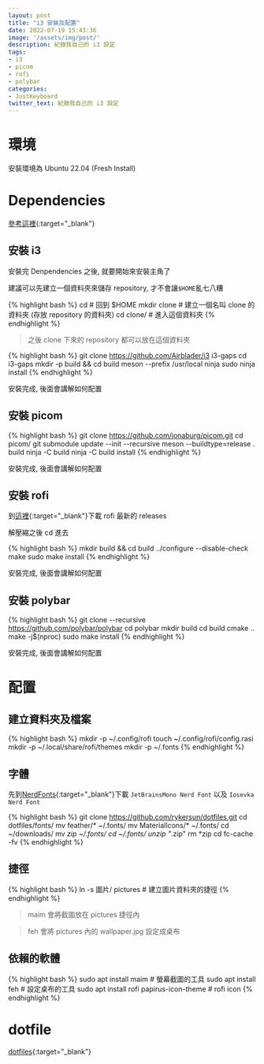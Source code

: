 ```yaml
---
layout: post
title: "i3 安裝及配置"
date: 2022-07-19 15:43:36
image: '/assets/img/post/'
description: 紀錄我自己的 i3 設定
tags:
- i3
- picom
- rofi
- polybar
categories:
- JustKeyboard
twitter_text: 紀錄我自己的 i3 設定
---
```

<!-- [text](link){:target="\_blank"} -->

# 環境

安裝環境為 Ubuntu 22.04 (Fresh Install)

# Dependencies

[參考這裡](https://github.com/rykersun/self-dependencies){:target="\_blank"}

## 安裝 i3

安裝完 Denpendencies 之後, 就要開始來安裝主角了

建議可以先建立一個資料夾來儲存 repository, 才不會讓`$HOME`亂七八糟

{% highlight bash %}
cd # 回到 $HOME
mkdir clone # 建立一個名叫 clone 的資料夾 (存放 repository 的資料夾)
cd clone/ # 進入這個資料夾
{% endhighlight %}

> 之後 clone 下來的 repository 都可以放在這個資料夾

{% highlight bash %}
git clone https://github.com/Airblader/i3 i3-gaps
cd i3-gaps
mkdir -p build && cd build
meson --prefix /usr/local
ninja
sudo ninja install
{% endhighlight %}

安裝完成, 後面會講解如何配置

## 安裝 picom

{% highlight bash %}
git clone https://github.com/jonaburg/picom.git
cd picom/
git submodule update --init --recursive
meson --buildtype=release . build
ninja -C build
ninja -C build install
{% endhighlight %}

安裝完成, 後面會講解如何配置

## 安裝 rofi

到[這裡](https://github.com/davatorium/rofi/releases){:target="\_blank"}下載 rofi 最新的 releases

解壓縮之後 cd 進去

{% highlight bash %}
mkdir build && cd build
../configure --disable-check
make
sudo make install
{% endhighlight %}

安裝完成, 後面會講解如何配置

## 安裝 polybar

{% highlight bash %}
git clone --recursive https://github.com/polybar/polybar
cd polybar
mkdir build
cd build
cmake ..
make -j$(nproc)
sudo make install
{% endhighlight %}

安裝完成, 後面會講解如何配置

# 配置

## 建立資料夾及檔案

{% highlight bash %}
mkdir -p ~/.config/rofi
touch ~/.config/rofi/config.rasi
mkdir -p ~/.local/share/rofi/themes
mkdir -p ~/.fonts
{% endhighlight %}

## 字體

先到[NerdFonts](https://www.nerdfonts.com/font-downloads){:target="\_blank"}下載 `JetBrainsMono Nerd Font` 以及 `Iosevka Nerd Font`

{% highlight bash %}
git clone https://github.com/rykersun/dotfiles.git
cd dotfiles/fonts/
mv feather/* ~/.fonts/
mv MaterialIcons/* ~/.fonts/
cd ~/downloads/
mv *zip ~/.fonts/
cd ~/.fonts/
unzip "*.zip"
rm *zip
cd
fc-cache -fv
{% endhighlight %}

## 捷徑

{% highlight bash %}
ln -s 圖片/ pictures # 建立圖片資料夾的捷徑
{% endhighlight %}

> maim 會將截圖放在 pictures 捷徑內

> feh 會將 pictures 內的 wallpaper.jpg 設定成桌布

## 依賴的軟體

{% highlight bash %}
sudo apt install maim # 螢幕截圖的工具
sudo apt install feh # 設定桌布的工具
sudo apt install rofi papirus-icon-theme # rofi icon
{% endhighlight %}

# dotfile

[dotfiles](https://github.com/rykersun/dotfiles){:target="\_blank"}
